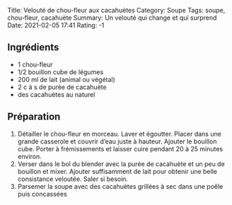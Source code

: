 Title: Velouté de chou-fleur aux cacahuètes
Category: Soupe
Tags: soupe, chou-fleur, cacahuète
Summary: Un velouté qui change et qui surprend
Date:  2021-02-05 17:41
Rating: -1

## Ingrédients
- 1 chou-fleur
- 1/2 bouillon cube de légumes
- 200 ml de lait (animal ou végétal)
- 2 c à s de purée de cacahuète
- des cacahuètes au naturel

## Préparation
1. Détailler le chou-fleur en morceau. Laver et égoutter. Placer dans une grande casserole et couvrir d’eau juste à hauteur. Ajouter le bouillon cube. Porter à frémissements et laisser cuire pendant 20 à 25 minutes environ.
2. Verser dans le bol du blender avec la purée de cacahuète et un peu de bouillon et mixer. Ajouter suffisamment de lait pour obtenir une belle consistance veloutée. Saler si besoin.
3. Parsemer la soupe avec des cacahuètes grillées à sec dans une poêle puis concassées